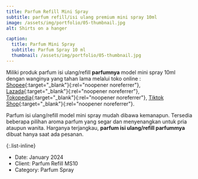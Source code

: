 ```yaml
---
title: Parfum Refill Mini Spray
subtitle: parfum refill/isi ulang premium mini spray 10ml
image: /assets/img/portfolio/05-thumbnail.jpg
alt: Shirts on a hanger

caption:
  title: Parfum Mini Spray
  subtitle: Parfum Spray 10 ml
  thumbnail: /assets/img/portfolio/05-thumbnail.jpg
---
```


Miliki produk parfum isi ulang/refill **parfumnya** model mini spray 10ml dengan wanginya yang tahan lama melalui toko online :
[Shopee](https://shopee.co.id/parfumnyarefillparfume?categoryId=100630&entryPoint=ShopByPDP&itemId=24956456815){:target="_blank"}{:rel="noopener noreferrer"}, 
[Lazada](https://www.lazada.co.id/shop/parfumnya-refill-parfume/?spm=a2o4j.pdp_revamp.seller.1.26906b849E2Tzw&itemId=7986024393&channelSource=pdp){:target="_blank"}{:rel="noopener noreferrer"},
[Tokopedia](https://www.tokopedia.com/parfumnya){:target="_blank"}{:rel="noopener noreferrer"},
[Tiktok Shop](https://vt.tokopedia.com/t/ZSFYpLrJD/){:target="_blank"}{:rel="noopener noreferrer"}.

Parfum isi ulang/refill model mini spray mudah dibawa kemanapun. Tersedia beberapa pilihan aroma parfum yang segar dan menyenangkan untuk pria ataupun wanita. Harganya terjangkau, **parfum isi ulang/refill parfummya** dibuat hanya saat ada pesanan.

{:.list-inline}

- Date: January 2024
- Client: Parfum Refill MS10
- Category: Parfum Spray
